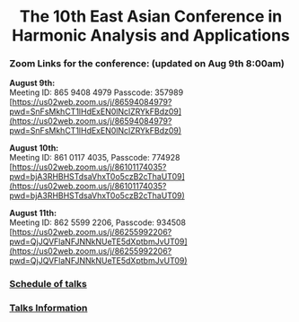 # <center> The 10th East Asian Conference in Harmonic Analysis and Applications </center>
 


### Zoom Links for the conference: (updated on Aug 9th 8:00am)

**August 9th:**  
Meeting ID: 865 9408 4979  Passcode: 357989  
[https://us02web.zoom.us/j/86594084979?pwd=SnFsMkhCT1lHdExEN0lNclZRYkFBdz09](https://us02web.zoom.us/j/86594084979?pwd=SnFsMkhCT1lHdExEN0lNclZRYkFBdz09)

**August 10th:**  
Meeting ID: 861 0117 4035,   Passcode: 774928  
[https://us02web.zoom.us/j/86101174035?pwd=bjA3RHBHSTdsaVhxT0o5czB2cThaUT09](https://us02web.zoom.us/j/86101174035?pwd=bjA3RHBHSTdsaVhxT0o5czB2cThaUT09)

**August 11th:**  
Meeting ID: 862 5599 2206,   Passcode: 934508  
[https://us02web.zoom.us/j/86255992206?pwd=QjJQVFlaNFJNNkNUeTE5dXptbmJvUT09](https://us02web.zoom.us/j/86255992206?pwd=QjJQVFlaNFJNNkNUeTE5dXptbmJvUT09)


### [Schedule of talks](schedule.pdf)

### [Talks Information](Talks.pdf)
